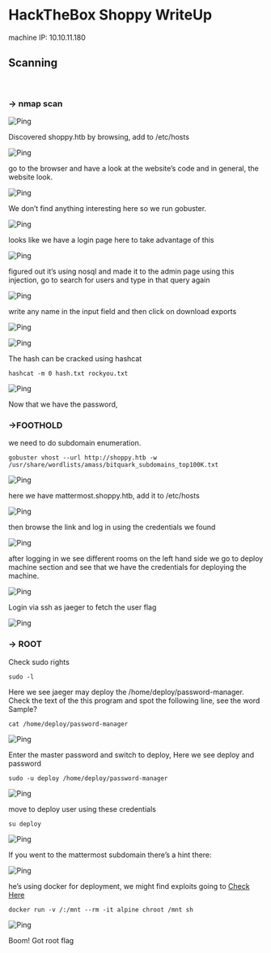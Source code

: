 # HackTheBox Shoppy WriteUp
machine IP: 10.10.11.180
## **Scanning**

<br/>

### -> nmap scan

![Ping](images/img(1).png?raw=true "Ping")

Discovered shoppy.htb by browsing, add to /etc/hosts

![Ping](images/img(2).png?raw=true "hosts")

go to the browser and have a look at the website’s code and in general, the website look. 

![Ping](images/img(3).png?raw=true "hosts")

We don’t find anything interesting here so we run gobuster.

![Ping](images/img(4).png?raw=true "hosts")

looks like we have a login page here to take advantage of this

![Ping](images/img(5).png?raw=true "hosts")

figured out it’s using nosql and made it to the admin page using this injection, go to search for users and type in that query again

![Ping](images/img(6).png?raw=true "hosts")

write any name in the input field and then click on download exports

![Ping](images/img(7).png?raw=true "hosts")

![Ping](images/img(8).png?raw=true "hosts")

The hash can be cracked using hashcat

```
hashcat -m 0 hash.txt rockyou.txt
```

![Ping](images/img(9).png?raw=true "hosts")

Now that we have the password, 
### ->FOOTHOLD

we need to do subdomain enumeration.

```
gobuster vhost --url http://shoppy.htb -w /usr/share/wordlists/amass/bitquark_subdomains_top100K.txt
```

![Ping](images/img(11).png?raw=true "hosts")

here we have mattermost.shoppy.htb, add it to /etc/hosts

![Ping](images/img(10).png?raw=true "hosts")

then browse the link and log in using the credentials we found

![Ping](images/img(12).png?raw=true "hosts")

after logging in we see different rooms on the left hand side we go to deploy machine section and see that we have the credentials for deploying the machine.

![Ping](images/img(13).png?raw=true "hosts")

Login via ssh as jaeger to fetch the user flag

![Ping](images/img(14).png?raw=true "hosts")

### -> ROOT

Check sudo rights
```
sudo -l
```
Here we see jaeger may deploy the /home/deploy/password-manager. Check the text of the this program and spot the following line, see the word Sample?
```
cat /home/deploy/password-manager
```
![Ping](images/img(16).png?raw=true "hosts")

Enter the master password and switch to deploy, Here we see deploy and password

```
sudo -u deploy /home/deploy/password-manager 
```

![Ping](images/img(17).png?raw=true "hosts")

move to deploy user using these credentials 

```
su deploy
```

![Ping](images/img(18).png?raw=true "hosts")

If you went to the mattermost subdomain there’s a hint there:

![Ping](images/img(19).png?raw=true "hosts")

he’s using docker for deployment, we might find exploits going to [Check Here](https://gtfobins.github.io/#docker)

```
docker run -v /:/mnt --rm -it alpine chroot /mnt sh
```

![Ping](images/img(20).png?raw=true "hosts")

Boom! Got root flag